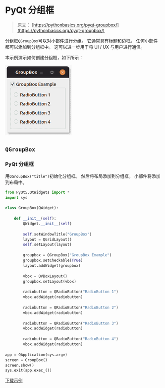 # PyQt 分组框

> 原文： [https://pythonbasics.org/pyqt-groupbox/](https://pythonbasics.org/pyqt-groupbox/)

分组框`QGroupBox`可以对小部件进行分组。 它通常具有标题和边框。 任何小部件都可以添加到分组框中。 这可以进一步用于将 UI / UX 与用户进行通信。

本示例演示如何创建分组框，如下所示：

![pyqt groupbox](img/b7d7436549630e570c53922ca7771eda.jpg)




## `QGroupBox`

### PyQt 分组框

用`QGroupBox("title")`初始化分组框。 然后将布局添加到分组框。 小部件将添加到布局中。

```py
from PyQt5.QtWidgets import *
import sys

class GroupBox(QWidget):

    def __init__(self):
        QWidget.__init__(self)

        self.setWindowTitle("GroupBox")
        layout = QGridLayout()
        self.setLayout(layout)

        groupbox = QGroupBox("GroupBox Example")
        groupbox.setCheckable(True)
        layout.addWidget(groupbox)

        vbox = QVBoxLayout()
        groupbox.setLayout(vbox)

        radiobutton = QRadioButton("RadioButton 1")
        vbox.addWidget(radiobutton)

        radiobutton = QRadioButton("RadioButton 2")
        vbox.addWidget(radiobutton)

        radiobutton = QRadioButton("RadioButton 3")
        vbox.addWidget(radiobutton)

        radiobutton = QRadioButton("RadioButton 4")
        vbox.addWidget(radiobutton)

app = QApplication(sys.argv)
screen = GroupBox()
screen.show()
sys.exit(app.exec_())

```

[下载示例](https://gum.co/pysqtsamples)